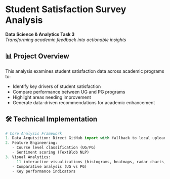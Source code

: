 # Student Satisfaction Survey Analysis
**Data Science & Analytics Task 3**  
*Transforming academic feedback into actionable insights*

## 📊 Project Overview
This analysis examines student satisfaction data across academic programs to:
- Identify key drivers of student satisfaction
- Compare performance between UG and PG programs
- Highlight areas needing improvement
- Generate data-driven recommendations for academic enhancement

## 🛠️ Technical Implementation
```python
# Core Analysis Framework
1. Data Acquisition: Direct GitHub import with fallback to local upload
2. Feature Engineering:
   - Course level classification (UG/PG)
   - Sentiment scoring (TextBlob NLP)
3. Visual Analytics:
   - 11 interactive visualizations (histograms, heatmaps, radar charts, etc.)
   - Comparative analysis (UG vs PG)
   - Key performance indicators

